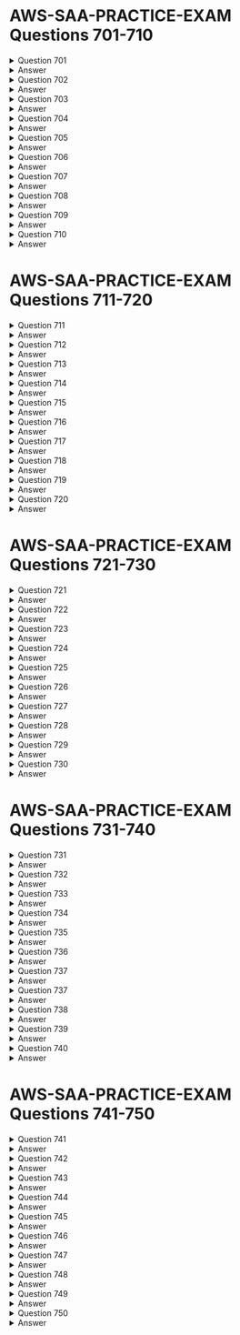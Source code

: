 # AWS-SAA-PRACTICE-EXAM Questions 701-710

<details>
    <summary>Question 701</summary>

A city has deployed a web application running on Amazon EC2 instances behind an Application Load Balancer (ALB). The application's users have reported sporadic performance, which appears to be related to DDoS attacks originating from random IP addresses. The city needs a solution that requires minimal configuration changes and provides an audit trail for the DDoS sources. Which solution meets these requirements?

-   [ ] A. Enable an AWS WAF web ACL on the ALB, and configure rules to block traffic from unknown sources.
-   [ ] B. Subscribe to Amazon Inspector.
    Engage the AWS DDoS Response Team (DRT) to integrate mitigating controls into the service.
-   [ ] C. Subscribe to AWS Shield Advanced.
    Engage the AWS DDoS Response Team (DRT) to integrate mitigating controls into the service.
-   [ ] D. Create an Amazon CloudFront distribution for the application, and set the ALB as the origin.
    Enable an AWS WAF web ACL on the distribution, and configure rules to block traffic from unknown sources

</details>

<details>
    <summary>Answer</summary>

-   [ ] C. Subscribe to AWS Shield Advanced.
    Engage the AWS DDoS Response Team (DRT) to integrate mitigating controls into the service.

Why these are the correct answers:

C. Subscribe to AWS Shield Advanced. Engage the AWS DDoS Response Team (DRT) to integrate mitigating controls into the service.

-   [ ] AWS Shield Advanced provides enhanced DDoS protection.
-   [ ] It includes the DDoS Response Team (DRT) for expert support.
-   [ ] Shield Advanced provides detailed attack reporting.
-   [ ] This solution minimizes configuration changes.

Why are the other answers wrong?

-   [ ] A. AWS WAF can block traffic but does not provide the same level of automated DDoS protection or DRT support as Shield Advanced.
-   [ ] B. Amazon Inspector is for vulnerability management, not DDoS protection.
-   [ ] D. CloudFront can help with some DDoS attacks, but Shield Advanced offers more comprehensive protection and DRT support.

Therefore, Option C is the most suitable solution for DDoS protection and audit trails.
</details>
<details>
    <summary>Question 702</summary>

A company copies 200 TB of data from a recent ocean survey onto AWS Snowball Edge Storage Optimized devices. The company has a high performance computing (HPC) cluster that is hosted on AWS to look for oil and gas deposits. A solutions architect must provide the cluster with consistent sub-millisecond latency and high-throughput access to the data on the Snowball Edge Storage Optimized devices. The company is sending the devices back to AWS. Which solution will meet these requirements?

-   [ ] A. Create an Amazon S3 bucket.
    Import the data into the S3 bucket.
    Configure an AWS Storage Gateway file gateway to use the S3 bucket.
    Access the file gateway from the HPC cluster instances.
-   [ ] B. Create an Amazon S3 bucket.
    Import the data into the S3 bucket.
    Configure an Amazon FSx for Lustre file system, and integrate it with the S3 bucket.
    Access the FSx for Lustre file system from the HPC cluster instances.
-   [ ] C. Create an Amazon S3 bucket and an Amazon Elastic File System (Amazon EFS) file system.
    Import the data into the S3 bucket.
    Copy the data from the S3 bucket to the EFS file system.
    Access the EFS file system from the HPC cluster instances.
-   [ ] D. Create an Amazon FSx for Lustre file system.
    Import the data directly into the FSx for Lustre file system.
    Access the FSx for Lustre file system from the HPC cluster instances.

</details>

<details>
    <summary>Answer</summary>

-   [ ] B. Create an Amazon S3 bucket.
    Import the data into the S3 bucket.
    Configure an Amazon FSx for Lustre file system, and integrate it with the S3 bucket.
    Access the FSx for Lustre file system from the HPC cluster instances.

Why these are the correct answers:

B. Create an Amazon S3 bucket. Import the data into the S3 bucket. Configure an Amazon FSx for Lustre file system, and integrate it with the S3 bucket. Access the FSx for Lustre file system from the HPC cluster instances.

-   [ ] Amazon FSx for Lustre provides high-performance file storage with sub-millisecond latency.
-   [ ] Integrating FSx for Lustre with S3 allows for efficient access to the data.
-   [ ] This solution is suitable for HPC workloads.

Why are the other answers wrong?

-   [ ] A. Storage Gateway is not designed for HPC workloads requiring sub-millisecond latency.
-   [ ] C. Amazon EFS does not provide the required low latency for HPC.
-   [ ] D. Importing data directly into FSx for Lustre from Snowball Edge is not a standard or efficient workflow.

Therefore, Option B is the most appropriate solution for HPC data access.
</details>
<details>
    <summary>Question 703</summary>

A company has NFS servers in an on-premises data center that need to periodically back up small amounts of data to Amazon S3. Which solution meets these requirements and is MOST cost-effective?

-   [ ] A. Set up AWS Glue to copy the data from the on-premises servers to Amazon S3.
-   [ ] B. Set up an AWS DataSync agent on the on-premises servers, and sync the data to Amazon S3.
-   [ ] C. Set up an SFTP sync using AWS Transfer for SFTP to sync data from on premises to Amazon S3.
-   [ ] D. Set up an AWS Direct Connect connection between the on-premises data center and a VPC, and copy the data to Amazon S3.

</details>

<details>
    <summary>Answer</summary>

-   [ ] B. Set up an AWS DataSync agent on the on-premises servers, and sync the data to Amazon S3.

Why these are the correct answers:

B. Set up an AWS DataSync agent on the on-premises servers, and sync the data to Amazon S3.

-   [ ] AWS DataSync is designed for efficient and automated data transfer between on-premises storage and Amazon S3.
-   [ ] It is cost-effective for small amounts of data.
-   [ ] DataSync handles the complexities of network optimization and data integrity.

Why are the other answers wrong?

-   [ ] A. AWS Glue is for ETL (Extract, Transform, Load) operations, not simple data backup.
-   [ ] C. AWS Transfer for SFTP is for secure file transfers, not optimized for backup.
-   [ ] D. AWS Direct Connect is expensive and unnecessary for small, periodic backups.

Therefore, Option B is the most cost-effective solution for backing up data to S3.
</details>
<details>
    <summary>Question 704</summary>

An online video game company must maintain ultra-low latency for its game servers. The game servers run on Amazon EC2 instances. The company needs a solution that can handle millions of UDP internet traffic requests each second. Which solution will meet these requirements MOST cost-effectively?

-   [ ] A. Configure an Application Load Balancer with the required protocol and ports for the internet traffic.
    Specify the EC2 instances as the targets.
-   [ ] B. Configure a Gateway Load Balancer for the internet traffic.
    Specify the EC2 instances as the targets.
-   [ ] C. Configure a Network Load Balancer with the required protocol and ports for the internet traffic.
    Specify the EC2 instances as the targets.
-   [ ] D. Launch an identical set of game servers on EC2 instances in separate AWS Regions.
    Route internet traffic to both sets of EC2 instances.

</details>

<details>
    <summary>Answer</summary>

-   [ ] C. Configure a Network Load Balancer with the required protocol and ports for the internet traffic.
    Specify the EC2 instances as the targets.

Why these are the correct answers:

C. Configure a Network Load Balancer with the required protocol and ports for the internet traffic. Specify the EC2 instances as the targets.

-   [ ] Network Load Balancers (NLBs) are designed to handle high-throughput, low-latency traffic.
-   [ ] NLBs support UDP traffic.
-   [ ] They are cost-effective for handling millions of requests per second.

Why are the other answers wrong?

-   [ ] A. Application Load Balancers (ALBs) do not support UDP.
-   [ ] B. Gateway Load Balancers are for third-party virtual appliances.
-   [ ] D. Launching game servers in multiple Regions is more complex and expensive.

Therefore, Option C is the most cost-effective solution for handling UDP traffic with low latency.
</details>
<details>
    <summary>Question 705</summary>

A company runs a three-tier application in a VPC. The database tier uses an Amazon RDS for MySQL DB instance. The company plans to migrate the RDS for MySQL DB instance to an Amazon Aurora PostgreSQL DB cluster. The company needs a solution that replicates the data changes that happen during the migration to the new database. Which combination of steps will meet these requirements? (Choose two.)

-   [ ] A. Use AWS Database Migration Service (AWS DMS) Schema Conversion to transform the database objects.
-   [ ] B. Use AWS Database Migration Service (AWS DMS) Schema Conversion to create an Aurora PostgreSQL read replica on the RDS for MySQL DB instance.
-   [ ] C. Configure an Aurora MySQL read replica for the RDS for MySQL DB instance.
-   [ ] D. Define an AWS Database Migration Service (AWS DMS) task with change data capture (CDC) to migrate the data.
-   [ ] E. Promote the Aurora PostgreSQL read replica to a standalone Aurora PostgreSQL DB cluster when the replica lag is zero.

</details>

<details>
    <summary>Answer</summary>

-   [ ] A. Use AWS Database Migration Service (AWS DMS) Schema Conversion to transform the database objects.
-   [ ] D. Define an AWS Database Migration Service (AWS DMS) task with change data capture (CDC) to migrate the data.

Why these are the correct answers:

A. Use AWS Database Migration Service (AWS DMS) Schema Conversion to transform the database objects.

-   [ ] AWS DMS Schema Conversion helps in converting the database schema from MySQL to PostgreSQL.
-   [ ] This is necessary because the schemas might not be directly compatible.

D. Define an AWS Database Migration Service (AWS DMS) task with change data capture (CDC) to migrate the data.

-   [ ] DMS with CDC captures changes in the source database and applies them to the target database.
-   [ ] This ensures data replication during the migration.

Why are the other answers wrong?

-   [ ] B. DMS Schema Conversion does not create Aurora read replicas.
-   [ ] C. Aurora MySQL read replicas are not compatible with RDS for MySQL.
-   [ ] E. Promoting an Aurora PostgreSQL read replica is not part of a standard migration process from RDS for MySQL.

Therefore, Options A and D are the correct steps for migrating the database.
</details>
<details>
    <summary>Question 706</summary>

A company hosts a database that runs on an Amazon RDS instance that is deployed to multiple Availability Zones. The company periodically runs a script against the database to report new entries that are added to the database. The script that runs against the database negatively affects the performance of a critical application. The company needs to improve application performance with minimal costs. Which solution will meet these requirements with the LEAST operational overhead?

-   [ ] A. Add functionality to the script to identify the instance that has the fewest active connections.
    Configure the script to read from that instance to report the total new entries.
-   [ ] B. Create a read replica of the database.
    Configure the script to query only the read replica to report the total new entries.
-   [ ] C. Instruct the development team to manually export the new entries for the day in the database at the end of each day.
-   [ ] D. Use Amazon ElastiCache to cache the common queries that the script runs against the database.

</details>

<details>
    <summary>Answer</summary>

-   [ ] B. Create a read replica of the database.
    Configure the script to query only the read replica to report the total new entries.

Why these are the correct answers:

B. Create a read replica of the database. Configure the script to query only the read replica to report the total new entries.

-   [ ] Read replicas offload read traffic from the primary database.
-   [ ] This improves performance for the critical application.
-   [ ] It is a cost-effective solution with minimal operational overhead.

Why are the other answers wrong?

-   [ ] A. Modifying the script adds complexity and does not guarantee performance improvement.
-   [ ] C. Manual exports add operational overhead.
-   [ ] D. ElastiCache is for caching application data, not for offloading reporting queries.

Therefore, Option B is the most suitable solution for improving application performance.
</details>
<details>
    <summary>Question 707</summary>

A company uses an Application Load Balancer (ALB) to present its application to the internet. The company finds abnormal traffic access patterns across the application. A solutions architect needs to improve visibility into the infrastructure to help the company understand these abnormalities better. What is the MOST operationally efficient solution that meets these requirements?

-   [ ] A. Create a table in Amazon Athena for AWS CloudTrail logs.
    Create a query for the relevant information.
-   [ ] B. Enable ALB access logging to Amazon S3.
    Create a table in Amazon Athena, and query the logs.
-   [ ] C. Enable ALB access logging to Amazon S3.
    Open each file in a text editor, and search each line for the relevant information.
-   [ ] D. Use Amazon EMR on a dedicated Amazon EC2 instance to directly query the ALB to acquire traffic access log information.

</details>

<details>
    <summary>Answer</summary>

-   [ ] B. Enable ALB access logging to Amazon S3.
    Create a table in Amazon Athena, and query the logs.

Why these are the correct answers:

B. Enable ALB access logging to Amazon S3. Create a table in Amazon Athena, and query the logs.

-   [ ] ALB access logs provide detailed information about requests.
-   [ ] S3 is a cost-effective storage for logs.
-   [ ] Amazon Athena allows querying logs with SQL, which is efficient.

Why are the other answers wrong?

-   [ ] A. CloudTrail logs API calls, not application traffic.
-   [ ] C. Manually searching logs is inefficient.
-   [ ] D. EMR is overkill for simple log analysis.

Therefore, Option B is the most operationally efficient solution for analyzing traffic patterns.
</details>
<details>
    <summary>Question 708</summary>

A company wants to use NAT gateways in its AWS environment. The company's Amazon EC2 instances in private subnets must be able to connect to the public internet through the NAT gateways. Which solution will meet these requirements?

-   [ ] A. Create public NAT gateways in the same private subnets as the EC2 instances.
-   [ ] B. Create private NAT gateways in the same private subnets as the EC2 instances.
-   [ ] C. Create public NAT gateways in public subnets in the same VPCs as the EC2 instances.
-   [ ] D. Create private NAT gateways in public subnets in the same VPCs as the EC2 instances.

</details>

<details>
    <summary>Answer</summary>

-   [ ] C. Create public NAT gateways in public subnets in the same VPCs as the EC2 instances.

Why these are the correct answers:

C. Create public NAT gateways in public subnets in the same VPCs as the EC2 instances.

-   [ ] NAT gateways in public subnets allow instances in private subnets to access the internet.
-   [ ] Public NAT gateways have a public IP address.

Why are the other answers wrong?

-   [ ] A and B. NAT gateways cannot be created in private subnets.
-   [ ] D. Private NAT gateways do not exist.

Therefore, Option C is the correct solution for enabling internet access for private instances.
</details>
<details>
    <summary>Question 709</summary>

A company has an organization in AWS Organizations. The company runs Amazon EC2 instances across four AWS accounts in the root organizational unit (OU). There are three nonproduction accounts and one production account. The company wants to prohibit users from launching EC2 instances of a certain size in the nonproduction accounts. The company has created a service control policy (SCP) to deny access to launch instances that use the prohibited types. Which solutions to deploy the SCP will meet these requirements? (Choose two.)

-   [ ] A. Attach the SCP to the root OU for the organization.
-   [ ] B. Attach the SCP to the three nonproduction Organizations member accounts.
-   [ ] C. Attach the SCP to the Organizations management account.
-   [ ] D. Create an OU for the production account.
    Attach the SCP to the OU.
    Move the production member account into the new OU.
-   [ ] E. Create an OU for the required accounts.
    Attach the SCP to the OU.
    Move the nonproduction member accounts into the new OU.

</details>

<details>
    <summary>Answer</summary>

-   [ ] B. Attach the SCP to the three nonproduction Organizations member accounts.
-   [ ] E. Create an OU for the required accounts.
    Attach the SCP to the OU.
    Move the nonproduction member accounts into the new OU.

Why these are the correct answers:

B. Attach the SCP to the three nonproduction Organizations member accounts.

-   [ ] Attaching the SCP directly to the nonproduction accounts applies the restriction to those accounts.

E. Create an OU for the required accounts. Attach the SCP to the OU. Move the nonproduction member accounts into the new OU.

-   [ ] Creating an OU for nonproduction accounts and attaching the SCP to that OU simplifies management.
-   [ ] Moving accounts into the OU ensures the policy is applied.

Why are the other answers wrong?

-   [ ] A. Attaching to the root OU applies the SCP to all accounts, including production.
-   [ ] C and D. These options do not effectively target the nonproduction accounts.

Therefore, Options B and E are the correct solutions for applying the SCP.
</details>
<details>
    <summary>Question 710</summary>

A company's website hosted on Amazon EC2 instances processes classified data stored in Amazon S3. Due to security concerns, the company requires a private and secure connection between its EC2 resources and Amazon S3. Which solution meets these requirements?

-   [ ] A. Set up S3 bucket policies to allow access from a VPC endpoint.
-   [ ] B. Set up an IAM policy to grant read-write access to the S3 bucket.
-   [ ] C. Set up a NAT gateway to access resources outside the private subnet.
-   [ ] D. Set up an access key ID and a secret access key to access the S3 bucket.

</details>

<details>
    <summary>Answer</summary>

-   [ ] A. Set up S3 bucket policies to allow access from a VPC endpoint.

Why these are the correct answers:

A. Set up S3 bucket policies to allow access from a VPC endpoint.

-   [ ] VPC endpoints enable private connectivity to S3 without traversing the internet.
-   [ ] S3 bucket policies control access to the bucket.
-   [ ] This solution ensures a private and secure connection.

Why are the other answers wrong?

-   [ ] B. IAM policies control permissions but do not ensure private connectivity.
-   [ ] C. NAT gateways are for instances in private subnets to access the internet.
-   [ ] D. Access keys are for API access and do not provide private connectivity.

Therefore, Option A is the correct solution for secure S3 access.
</details>

# AWS-SAA-PRACTICE-EXAM Questions 711-720

<details>
    <summary>Question 711</summary>

An ecommerce company runs its application on AWS. The application uses an Amazon Aurora PostgreSQL cluster in Multi-AZ mode for the underlying database. During a recent promotional campaign, the application experienced heavy read load and write load. Users experienced timeout issues when they attempted to access the application. A solutions architect needs to make the application architecture more scalable and highly available. Which solution will meet these requirements with the LEAST downtime?

-   [ ] A. Create an Amazon EventBridge rule that has the Aurora cluster as a source.
    Create an AWS Lambda function to log the state change events of the Aurora cluster.
    Add the Lambda function as a target for the EventBridge rule.
    Add additional reader nodes to fail over to.
-   [ ] B. Modify the Aurora cluster and activate the zero-downtime restart (ZDR) feature.
    Use Database Activity Streams on the cluster to track the cluster status.
-   [ ] C. Add additional reader instances to the Aurora cluster.
    Create an Amazon RDS Proxy target group for the Aurora cluster.
-   [ ] D. Create an Amazon ElastiCache for Redis cache.
    Replicate data from the Aurora cluster to Redis by using AWS Database Migration Service (AWS DMS) with a write-around approach.

</details>

<details>
    <summary>Answer</summary>

-   [ ] C. Add additional reader instances to the Aurora cluster.
    Create an Amazon RDS Proxy target group for the Aurora cluster.

Why these are the correct answers:

C. Add additional reader instances to the Aurora cluster. Create an Amazon RDS Proxy target group for the Aurora cluster.

-   [ ] Adding reader instances scales read capacity.
-   [ ] RDS Proxy manages database connections, improving efficiency and reducing downtime during scaling.
-   [ ] This combination addresses both read and write load with minimal downtime.

Why are the other answers wrong?

-   [ ] A. EventBridge and Lambda are for event-driven architectures, not scaling database read/write capacity.
-   [ ] B. Zero-downtime restart (ZDR) minimizes downtime for database engine version upgrades, not for scaling.
-   [ ] D. ElastiCache is for caching, and DMS with write-around adds complexity.

Therefore, Option C is the most suitable solution for scaling the database with minimal downtime.
</details>
<details>
    <summary>Question 712</summary>

A company is designing a web application on AWS. The application will use a VPN connection between the company's existing data centers and the company's VPCs. The company uses Amazon Route 53 as its DNS service. The application must use private DNS records to communicate with the on-premises services from a VPC. Which solution will meet these requirements in the MOST secure manner?

-   [ ] A. Create a Route 53 Resolver outbound endpoint.
    Create a resolver rule.
    Associate the resolver rule with the VPC.
-   [ ] B. Create a Route 53 Resolver inbound endpoint.
    Create a resolver rule.
    Associate the resolver rule with the VPC.
-   [ ] C. Create a Route 53 private hosted zone.
    Associate the private hosted zone with the VPC.
-   [ ] D. Create a Route 53 public hosted zone.
    Create a record for each service to allow service communication

</details>

<details>
    <summary>Answer</summary>

-   [ ] A. Create a Route 53 Resolver outbound endpoint.
    Create a resolver rule.
    Associate the resolver rule with the VPC.

Why these are the correct answers:

A. Create a Route 53 Resolver outbound endpoint. Create a resolver rule. Associate the resolver rule with the VPC.

-   [ ] Route 53 Resolver outbound endpoints allow your VPC to query your on-premises DNS servers.
-   [ ] Resolver rules specify how DNS queries are forwarded.
-   [ ] This is secure because it uses the existing VPN connection and allows for controlled DNS resolution.

Why are the other answers wrong?

-   [ ] B. Inbound endpoints allow on-premises DNS servers to query AWS, not the other way around.
-   [ ] C. Private hosted zones are for DNS within the VPC, not for querying on-premises DNS.
-   [ ] D. Public hosted zones are visible on the internet and are not suitable for private on-premises communication.

Therefore, Option A is the most secure solution for private DNS resolution.
</details>
<details>
    <summary>Question 713</summary>

A company is running a photo hosting service in the us-east-1 Region. The service enables users across multiple countries to upload and view photos. Some photos are heavily viewed for months, and others are viewed for less than a week. The application allows uploads of up to 20 MB for each photo. The service uses the photo metadata to determine which photos to display to each user. Which solution provides the appropriate user access MOST cost-effectively?

-   [ ] A. Store the photos in Amazon DynamoDB.
    Turn on DynamoDB Accelerator (DAX) to cache frequently viewed items.
-   [ ] B. Store the photos in the Amazon S3 Intelligent-Tiering storage class.
    Store the photo metadata and its S3 location in DynamoDB.
-   [ ] C. Store the photos in the Amazon S3 Standard storage class.
    Set up an S3 Lifecycle policy to move photos older than 30 days to the S3 Standard-Infrequent Access (S3 Standard-IA) storage class.
    Use the object tags to keep track of metadata.
-   [ ] D. Store the photos in the Amazon S3 Glacier storage class.
    Set up an S3 Lifecycle policy to move photos older than 30 days to the S3 Glacier Deep Archive storage class.
    Store the photo metadata and its S3 location in Amazon OpenSearch Service.

</details>

<details>
    <summary>Answer</summary>

-   [ ] B. Store the photos in the Amazon S3 Intelligent-Tiering storage class.
    Store the photo metadata and its S3 location in DynamoDB.

Why these are the correct answers:

B. Store the photos in the Amazon S3 Intelligent-Tiering storage class. Store the photo metadata and its S3 location in DynamoDB.

-   [ ] S3 Intelligent-Tiering automatically optimizes storage costs by moving data between frequent and infrequent access tiers.
-   [ ] DynamoDB is efficient for storing and retrieving metadata.
-   [ ] This combination is cost-effective and provides appropriate access.

Why are the other answers wrong?

-   [ ] A. DynamoDB is not designed for storing large binary files like photos.
-   [ ] C. S3 Standard with Lifecycle policies is less cost-effective than Intelligent-Tiering for varying access patterns.
-   [ ] D. Glacier is for archiving, not for frequently accessed photos, and OpenSearch Service is expensive for metadata storage.

Therefore, Option B is the most cost-effective solution for storing and accessing photos.
</details>
<details>
    <summary>Question 714</summary>

A company runs a highly available web application on Amazon EC2 instances behind an Application Load Balancer. The company uses Amazon CloudWatch metrics. As the traffic to the web application increases, some EC2 instances become overloaded with many outstanding requests. The CloudWatch metrics show that the number of requests processed and the time to receive the responses from some EC2 instances are both higher compared to other EC2 instances. The company does not want new requests to be forwarded to the EC2 instances that are already overloaded. Which solution will meet these requirements?

-   [ ] A. Use the round robin routing algorithm based on the RequestCountPerTarget and ActiveConnectionCount CloudWatch metrics.
-   [ ] B. Use the least outstanding requests algorithm based on the RequestCount Per Target and ActiveConnectionCount CloudWatch metrics.
-   [ ] C. Use the round robin routing algorithm based on the RequestCount and TargetResponse Time CloudWatch metrics.
-   [ ] D. Use the least outstanding requests algorithm based on the RequestCount and TargetResponse Time CloudWatch metrics.

</details>

<details>
    <summary>Answer</summary>

-   [ ] B. Use the least outstanding requests algorithm based on the RequestCount Per Target and ActiveConnectionCount CloudWatch metrics.

Why these are the correct answers:

B. Use the least outstanding requests algorithm based on the RequestCount Per Target and ActiveConnectionCount CloudWatch metrics.

-   [ ] The least outstanding requests algorithm distributes traffic to instances with fewer active requests.
-   [ ] RequestCountPerTarget and ActiveConnectionCount metrics help determine instance load.
-   [ ] This prevents overloading instances and ensures even distribution.

Why are the other answers wrong?

-   [ ] A and C. Round robin distributes traffic evenly without considering instance load.
-   [ ] D. TargetResponseTime is important but less directly indicative of current load than ActiveConnectionCount.

Therefore, Option B is the correct solution for preventing overloaded instances.
</details>
<details>
    <summary>Question 715</summary>

A company uses Amazon EC2, AWS Fargate, and AWS Lambda to run multiple workloads in the company's AWS account. The company wants to fully make use of its Compute Savings Plans. The company wants to receive notification when coverage of the Compute Savings Plans drops. Which solution will meet these requirements with the MOST operational efficiency?

-   [ ] A. Create a daily budget for the Savings Plans by using AWS Budgets.
    Configure the budget with a coverage threshold to send notifications to the appropriate email message recipients.
-   [ ] B. Create a Lambda function that runs a coverage report against the Savings Plans.
    Use Amazon Simple Email Service (Amazon SES) to email the report to the appropriate email message recipients.
-   [ ] C. Create an AWS Budgets report for the Savings Plans budget.
    Set the frequency to daily.
-   [ ] D. Create a Savings Plans alert subscription.
    Enable all notification options.
    Enter an email address to receive notifications.

</details>

<details>
    <summary>Answer</summary>

-   [ ] A. Create a daily budget for the Savings Plans by using AWS Budgets.
    Configure the budget with a coverage threshold to send notifications to the appropriate email message recipients.

Why these are the correct answers:

A. Create a daily budget for the Savings Plans by using AWS Budgets. Configure the budget with a coverage threshold to send notifications to the appropriate email message recipients.

-   [ ] AWS Budgets can track Savings Plans coverage.
-   [ ] Budgets can send notifications when coverage falls below a threshold.
-   [ ] This is a managed service, minimizing operational overhead.

Why are the other answers wrong?

-   [ ] B. Lambda and SES require custom code and management.
-   [ ] C. Budgets reports do not provide automated notifications based on coverage thresholds.
-   [ ] D. Savings Plans do not have built-in alert subscriptions for coverage.

Therefore, Option A is the most efficient solution for monitoring Savings Plans coverage.
</details>
<details>
    <summary>Question 716</summary>

A company runs a real-time data ingestion solution on AWS. The solution consists of the most recent version of Amazon Managed Streaming for Apache Kafka (Amazon MSK). The solution is deployed in a VPC in private subnets across three Availability Zones. A solutions architect needs to redesign the data ingestion solution to be publicly available over the internet. The data in transit must also be encrypted. Which solution will meet these requirements with the MOST operational efficiency?

-   [ ] A. Configure public subnets in the existing VPC.
    Deploy an MSK cluster in the public subnets.
    Update the MSK cluster security settings to enable mutual TLS authentication.
-   [ ] B. Create a new VPC that has public subnets.
    Deploy an MSK cluster in the public subnets.
    Update the MSK cluster security settings to enable mutual TLS authentication.
-   [ ] C. Deploy an Application Load Balancer (ALB) that uses private subnets.
    Configure an ALB security group inbound rule to allow inbound traffic from the VPC CIDR block for HTTPS protocol.
-   [ ] D. Deploy a Network Load Balancer (NLB) that uses private subnets.
    Configure an NLB listener for HTTPS communication over the internet.

</details>

<details>
    <summary>Answer</summary>

-   [ ] A. Configure public subnets in the existing VPC.
    Deploy an MSK cluster in the public subnets.
    Update the MSK cluster security settings to enable mutual TLS authentication.

Why these are the correct answers:

A. Configure public subnets in the existing VPC. Deploy an MSK cluster in the public subnets. Update the MSK cluster security settings to enable mutual TLS authentication.

-   [ ] Deploying the MSK cluster in public subnets allows it to be accessible over the internet.
-   [ ] Mutual TLS authentication provides encryption and authentication.
-   [ ] Using the existing VPC minimizes changes and is operationally efficient.

Why are the other answers wrong?

-   [ ] B. Creating a new VPC adds unnecessary complexity.
-   [ ] C. ALB is not designed for handling Kafka traffic.
-   [ ] D. NLB is also not suitable for handling Kafka traffic.

Therefore, Option A is the most efficient solution for making the MSK cluster publicly available.
</details>
<details>
    <summary>Question 717</summary>

A company wants to migrate an on-premises legacy application to AWS. The application ingests customer order files from an on-premises enterprise resource planning (ERP) system. The application then uploads the files to an SFTP server. The application uses a scheduled job that checks for order files every hour. The company already has an AWS account that has connectivity to the on-premises network. The new application on AWS must support integration with the existing ERP system. The new application must be secure and resilient and must use the SFTP protocol to process orders from the ERP system immediately. Which solution will meet these requirements?

-   [ ] A. Create an AWS Transfer Family SFTP internet-facing server in two Availability Zones.
    Use Amazon S3 storage.
    Create an AWS Lambda function to process order files.
    Use S3 Event Notifications to send s3:ObjectCreated:* events to the Lambda function.
-   [ ] B. Create an AWS Transfer Family SFTP internet-facing server in one Availability Zone.
    Use Amazon Elastic File System (Amazon EFS) storage.
    Create an AWS Lambda function to process order files.
    Use a Transfer Family managed workflow to invoke the Lambda function.
-   [ ] C. Create an AWS Transfer Family SFTP internal server in two Availability Zones.
    Use Amazon Elastic File System (Amazon EFS) storage.
    Create an AWS Step Functions state machine to process order files.
    Use Amazon EventBridge Scheduler to invoke the state machine to periodically check Amazon EFS for order files.
-   [ ] D. Create an AWS Transfer Family SFTP internal server in two Availability Zones.
    Use Amazon S3 storage.
    Create an AWS Lambda function to process order files.
    Use a Transfer Family managed workflow to invoke the Lambda function.

</details>

<details>
    <summary>Answer</summary>

-   [ ] D. Create an AWS Transfer Family SFTP internal server in two Availability Zones.
    Use Amazon S3 storage.
    Create an AWS Lambda function to process order files.
    Use a Transfer Family managed workflow to invoke the Lambda function.

Why these are the correct answers:

D. Create an AWS Transfer Family SFTP internal server in two Availability Zones. Use Amazon S3 storage. Create an AWS Lambda function to process order files. Use a Transfer Family managed workflow to invoke the Lambda function.

-   [ ] AWS Transfer Family provides managed SFTP servers.
-   [ ] Internal servers are secure within the AWS network.
-   [ ] Multi-AZ ensures resilience.
-   [ ] Lambda processes files.
-   [ ] Transfer Family workflows automate file processing.

Why are the other answers wrong?

-   [ ] A. Internet-facing servers are less secure. S3 Event Notifications are not suitable for immediate processing.
-   [ ] B. Single AZ is not resilient. EFS is not necessary for this use case.
-   [ ] C. Step Functions are for orchestration, not file processing. EventBridge Scheduler is for periodic checks, not immediate processing.

Therefore, Option D is the correct solution for secure, resilient, and immediate SFTP processing.
</details>
<details>
    <summary>Question 718</summary>

A company's applications use Apache Hadoop and Apache Spark to process data on premises. The existing infrastructure is not scalable and is complex to manage. A solutions architect must design a scalable solution that reduces operational complexity. The solution must keep the data processing on premises. Which solution will meet these requirements?

-   [ ] A. Use AWS Site-to-Site VPN to access the on-premises Hadoop Distributed File System (HDFS) data and application.
    Use an Amazon EMR cluster to process the data.
-   [ ] B. Use AWS DataSync to connect to the on-premises Hadoop Distributed File System (HDFS) cluster.
    Create an Amazon EMR cluster to process the data.
-   [ ] C. Migrate the Apache Hadoop application and the Apache Spark application to Amazon EMR clusters on AWS Outposts.
    Use the EMR clusters to process the data.
-   [ ] D. Use an AWS Snowball device to migrate the data to an Amazon S3 bucket.
    Create an Amazon EMR cluster to process the data.

</details>

<details>
    <summary>Answer</summary>

-   [ ] C. Migrate the Apache Hadoop application and the Apache Spark application to Amazon EMR clusters on AWS Outposts.
    Use the EMR clusters to process the data.

Why these are the correct answers:

C. Migrate the Apache Hadoop application and the Apache Spark application to Amazon EMR clusters on AWS Outposts. Use the EMR clusters to process the data.

-   [ ] AWS Outposts brings AWS infrastructure and services to on-premises locations.
-   [ ] EMR clusters on Outposts provide scalable and managed Hadoop and Spark.
-   [ ] This solution keeps data processing on premises while reducing operational complexity.

Why are the other answers wrong?

-   [ ] A and B. Using EMR in AWS and accessing on-premises data adds network complexity and latency.
-   [ ] D. Snowball is for data migration, not ongoing processing. S3 is not suitable for running Hadoop/Spark.

Therefore, Option C is the correct solution for scalable on-premises data processing.
</details>
<details>
    <summary>Question 719</summary>

A company is migrating a large amount of data from on-premises storage to AWS. Windows, Mac, and Linux based Amazon EC2 instances in the same AWS Region will access the data by using SMB and NFS storage protocols. The company will access a portion of the data routinely. The company will access the remaining data infrequently. The company needs to design a solution to host the data. Which solution will meet these requirements with the LEAST operational overhead?

-   [ ] A. Create an Amazon Elastic File System (Amazon EFS) volume that uses EFS Intelligent-Tiering.
    Use AWS DataSync to migrate the data to the EFS volume.
-   [ ] B. Create an Amazon FSx for ONTAP instance.
    Create an FSx for ONTAP file system with a root volume that uses the auto tiering policy.
    Migrate the data to the FSx for ONTAP volume.
-   [ ] C. Create an Amazon S3 bucket that uses S3 Intelligent-Tiering.
    Migrate the data to the S3 bucket by using an AWS Storage Gateway Amazon S3 File Gateway.
-   [ ] D. Create an Amazon FSx for OpenZFS file system.
    Migrate the data to the new volume.

</details>

<details>
    <summary>Answer</summary>

-   [ ] B. Create an Amazon FSx for ONTAP instance.
    Create an FSx for ONTAP file system with a root volume that uses the auto tiering policy.
    Migrate the data to the FSx for ONTAP volume.

Why these are the correct answers:

B. Create an Amazon FSx for ONTAP instance. Create an FSx for ONTAP file system with a root volume that uses the auto tiering policy. Migrate the data to the FSx for ONTAP volume.

-   [ ] FSx for ONTAP supports both SMB and NFS.
-   [ ] Auto-tiering in FSx for ONTAP automatically moves data between performance and capacity-optimized storage tiers.
-   [ ] This solution minimizes operational overhead by automating tiering.

Why are the other answers wrong?

-   [ ] A. EFS does not support SMB.
-   [ ] C. S3 File Gateway is for hybrid cloud storage, not for providing native SMB/NFS access to EC2 instances.
-   [ ] D. FSx for OpenZFS does not have built-in auto-tiering.

Therefore, Option B is the most efficient solution for multi-protocol access and data tiering.
</details>
<details>
    <summary>Question 720</summary>

A manufacturing company runs its report generation application on AWS. The application generates each report in about 20 minutes. The application is built as a monolith that runs on a single Amazon EC2 instance. The application requires frequent updates to its tightly coupled modules. The application becomes complex to maintain as the company adds new features. Each time the company patches a software module, the application experiences downtime. Report generation must restart from the beginning after any interruptions. The company wants to redesign the application so that the application can be flexible, scalable, and gradually improved. The company wants to minimize application downtime. Which solution will meet these requirements?

-   [ ] A. Run the application on AWS Lambda as a single function with maximum provisioned concurrency.
-   [ ] B. Run the application on Amazon EC2 Spot Instances as microservices with a Spot Fleet default allocation strategy.
-   [ ] C. Run the application on Amazon Elastic Container Service (Amazon ECS) as microservices with service auto scaling.
-   [ ] D. Run the application on AWS Elastic Beanstalk as a single application environment with an all-at-once deployment strategy.

</details>

<details>
    <summary>Answer</summary>

-   [ ] C. Run the application on Amazon Elastic Container Service (Amazon ECS) as microservices with service auto scaling.

Why these are the correct answers:

C. Run the application on Amazon Elastic Container Service (Amazon ECS) as microservices with service auto scaling.

-   [ ] ECS allows running the application as microservices, improving flexibility and scalability.
-   [ ] Service auto scaling ensures the application can handle varying workloads.
-   [ ] Microservices architecture reduces downtime during updates.

Why are the other answers wrong?

-   [ ] A. Lambda has execution time limits and is not suitable for long-running reports.
-   [ ] B. Spot Instances can be interrupted, causing report restarts.
-   [ ] D. Elastic Beanstalk with an all-at-once deployment strategy causes downtime during updates.

Therefore, Option C is the most suitable solution for a flexible, scalable, and highly available application.
</details>

# AWS-SAA-PRACTICE-EXAM Questions 721-730

<details>
  <summary>Question 721</summary>

A company wants to rearchitect a large-scale web application to a serverless microservices architecture. The application uses Amazon EC2 instances and is written in Python. The company selected one component of the web application to test as a microservice. The component supports hundreds of requests each second. The company wants to create and test the microservice on an AWS solution that supports Python. The solution must also scale automatically and require minimal infrastructure and minimal operational support.

Which solution will meet these requirements?

-   [ ] A. Use a Spot Fleet with auto scaling of EC2 instances that run the most recent Amazon Linux operating system.
-   [ ] B. Use an AWS Elastic Beanstalk web server environment that has high availability configured.
-   [ ] C. Use Amazon Elastic Kubernetes Service (Amazon EKS). Launch Auto Scaling groups of self-managed EC2 instances.
-   [ ] D. Use an AWS Lambda function that runs custom developed code.

</details>

<details>
  <summary>Answer</summary>

-   [ ] D. Use an AWS Lambda function that runs custom developed code.

Why these are the correct answers:

D.  Use an AWS Lambda function that runs custom developed code.

-   [ ] AWS Lambda supports Python and allows you to run code without provisioning or managing servers.
-   [ ] Lambda functions scale automatically in response to demand, and they require minimal operational overhead.

Why are the other answers wrong?

-   [ ] A. Using a Spot Fleet with EC2 instances involves managing EC2 instances, including patching, scaling configurations, and infrastructure maintenance, which does not meet the requirement for minimal operational support.
-   [ ] B. AWS Elastic Beanstalk simplifies deployment and management but still requires some level of infrastructure management and does not offer the same level of automatic scaling and minimal operation as Lambda.
-   [ ] C. Amazon EKS involves significant operational overhead for managing the Kubernetes control plane and worker nodes. It also requires more infrastructure management than Lambda.

Therefore, Option D is the most suitable solution for creating and testing the microservice with Python, automatic scaling, and minimal operational support.
</details>
<details>
  <summary>Question 722</summary>

A company has an AWS Direct Connect connection from its on-premises location to an AWS account. The AWS account has 30 different VPCs in the same AWS Region. The VPCs use private virtual interfaces (VIFs). Each VPC has a CIDR block that does not overlap with other networks under the company's control. The company wants to centrally manage the networking architecture while still allowing each VPC to communicate with all other VPCs and on-premises networks. Which solution will meet these requirements with the LEAST amount of operational overhead?

-   [ ] A. Create a transit gateway, and associate the Direct Connect connection with a new transit VIF. Turn on the transit gateway's route propagation feature.
-   [ ] B. Create a Direct Connect gateway. Recreate the private VIFs to use the new gateway. Associate each VPC by creating new virtual private gateways.
-   [ ] C. Create a transit VPConnect the Direct Connect connection to the transit VPCreate a peering connection between all other VPCs in the Region. Update the route tables.
-   [ ] D. Create AWS Site-to-Site VPN connections from on premises to each VPC. Ensure that both VPN tunnels are UP for each connection. Turn on the route propagation feature.

</details>

<details>
  <summary>Answer</summary>

-   [ ] A. Create a transit gateway, and associate the Direct Connect connection with a new transit VIF. Turn on the transit gateway's route propagation feature.

Why these are the correct answers:

A.  Create a transit gateway, and associate the Direct Connect connection with a new transit VIF. Turn on the transit gateway's route propagation feature.

-   [ ] AWS Transit Gateway simplifies network management by providing a central hub that connects VPCs and on-premises networks.
-   [ ] It reduces the complexity of managing multiple connections and route tables.
-   [ ] Using route propagation automates route distribution, minimizing operational overhead.

Why are the other answers wrong?

-   [ ] B. Creating a Direct Connect gateway and recreating private VIFs is more complex and requires significant reconfiguration, increasing operational overhead.
-   [ ] C. Creating a transit VP and peering connections between all VPCs adds complexity and requires managing many peering connections and route tables.
-   [ ] D. Creating individual Site-to-Site VPN connections to each VPC is the most complex solution, involving managing and maintaining numerous VPN connections and tunnels.

Therefore, Option A provides the most efficient and least operationally intensive solution for connecting multiple VPCs and on-premises networks.
</details>
<details>
  <summary>Question 723</summary>

A company has applications that run on Amazon EC2 instances. The EC2 instances connect to Amazon RDS databases by using an IAM role that has associated policies. The company wants to use AWS Systems Manager to patch the EC2 instances without disrupting the running applications. Which solution will meet these requirements?

-   [ ] A. Create a new IAM role. Attach the AmazonSSMManagedInstanceCore policy to the new IAM role. Attach the new IAM role to the EC2 instances and the existing IAM role.
-   [ ] B. Create an IAM user. Attach the AmazonSSMManagedInstanceCore policy to the IAM user. Configure Systems Manager to use the IAM user to manage the EC2 instances.
-   [ ] C. Enable Default Host Configuration Management in Systems Manager to manage the EC2 instances.
-   [ ] D. Remove the existing policies from the existing IAM role. Add the AmazonSSMManagedInstanceCore policy to the existing IAM role.

</details>

<details>
  <summary>Answer</summary>

-   [ ] C. Enable Default Host Configuration Management in Systems Manager to manage the EC2 instances.

Why these are the correct answers:

C.  Enable Default Host Configuration Management in Systems Manager to manage the EC2 instances.

-   [ ] Default Host Configuration Management in Systems Manager simplifies the setup and management of EC2 instances for Systems Manager, minimizing operational overhead.
-   [ ] It allows Systems Manager to manage the instances without requiring specific IAM role modifications.

Why are the other answers wrong?

-   [ ] A. Creating and attaching new IAM roles or modifying existing ones adds complexity and is not necessary for using Systems Manager for patching.
-   [ ] B. Creating an IAM user for Systems Manager is not the recommended approach. Systems Manager is designed to work with IAM roles attached to instances.
-   [ ] D. Removing existing policies from the IAM role could disrupt the applications that rely on those policies to access RDS databases.

Therefore, Option C is the most straightforward and least disruptive solution for using Systems Manager to patch EC2 instances.
</details>
<details>
  <summary>Question 724</summary>

A company runs container applications by using Amazon Elastic Kubernetes Service (Amazon EKS) and the Kubernetes Horizontal Pod Autoscaler. The workload is not consistent throughout the day. A solutions architect notices that the number of nodes does not automatically scale out when the existing nodes have reached maximum capacity in the cluster, which causes performance issues. Which solution will resolve this issue with the LEAST administrative overhead?

-   [ ] A. Scale out the nodes by tracking the memory usage.
-   [ ] B. Use the Kubernetes Cluster Autoscaler to manage the number of nodes in the cluster.
-   [ ] C. Use an AWS Lambda function to resize the EKS cluster automatically.
-   [ ] D. Use an Amazon EC2 Auto Scaling group to distribute the workload.

</details>

<details>
  <summary>Answer</summary>

-   [ ] B. Use the Kubernetes Cluster Autoscaler to manage the number of nodes in the cluster.

Why these are the correct answers:

B.  Use the Kubernetes Cluster Autoscaler to manage the number of nodes in the cluster.

-   [ ] The Kubernetes Cluster Autoscaler is specifically designed to automatically adjust the size of the EKS cluster based on the demands of the workloads.
-   [ ] It integrates seamlessly with EKS and requires minimal administrative overhead to set up and maintain.

Why are the other answers wrong?

-   [ ] A. Scaling nodes by tracking memory usage alone might not be sufficient, as CPU or other resources could also be a bottleneck.
-   [ ] C. Using an AWS Lambda function to resize the EKS cluster adds complexity and requires custom code and maintenance, increasing administrative overhead.
-   [ ] D. Using an Amazon EC2 Auto Scaling group directly does not integrate with Kubernetes in the same way as the Cluster Autoscaler, and it would require additional configuration to coordinate with the Kubernetes scheduler.

Therefore, Option B is the most efficient and least burdensome way to ensure that the EKS cluster scales appropriately.
</details>
<details>
  <summary>Question 725</summary>

A company maintains about 300 TB in Amazon S3 Standard storage month after month. The S3 objects are each typically around 50 GB in size and are frequently replaced with multipart uploads by their global application. The number and size of S3 objects remain constant, but the company's S3 storage costs are increasing each month. How should a solutions architect reduce costs in this situation?

-   [ ] A. Switch from multipart uploads to Amazon S3 Transfer Acceleration.
-   [ ] B. Enable an S3 Lifecycle policy that deletes incomplete multipart uploads.
-   [ ] C. Configure S3 inventory to prevent objects from being archived too quickly.
-   [ ] D. Configure Amazon CloudFront to reduce the number of objects stored in Amazon S3.

</details>

<details>
  <summary>Answer</summary>

-   [ ] B. Enable an S3 Lifecycle policy that deletes incomplete multipart uploads.

Why these are the correct answers:

B.  Enable an S3 Lifecycle policy that deletes incomplete multipart uploads.

-   [ ] Multipart uploads that are not completed can consume storage space, leading to increased costs.
-   [ ] An S3 Lifecycle policy can automatically delete these incomplete uploads, helping to reduce storage costs.

Why are the other answers wrong?

-   [ ] A. Switching to S3 Transfer Acceleration is designed to speed up uploads but does not directly address the issue of increasing storage costs due to incomplete uploads.
-   [ ] C. Configuring S3 inventory provides insights into storage but does not directly reduce costs.
-   [ ] D. Configuring Amazon CloudFront is for content delivery and caching, not for managing S3 storage costs related to incomplete uploads.

Therefore, Option B is the most effective solution to reduce costs by cleaning up incomplete multipart uploads.
</details>
<details>
  <summary>Question 726</summary>

A company has deployed a multiplayer game for mobile devices. The game requires live location tracking of players based on latitude and longitude. The data store for the game must support rapid updates and retrieval of locations. The game uses an Amazon RDS for PostgreSQL DB instance with read replicas to store the location data. During peak usage periods, the database is unable to maintain the performance that is needed for reading and writing updates. The game's user base is increasing rapidly.

What should a solutions architect do to improve the performance of the data tier?

-   [ ] A. Take a snapshot of the existing DB instance. Restore the snapshot with Multi-AZ enabled.
-   [ ] B. Migrate from Amazon RDS to Amazon OpenSearch Service with OpenSearch Dashboards.
-   [ ] C. Deploy Amazon DynamoDB Accelerator (DAX) in front of the existing DB instance. Modify the game to use DAX.
-   [ ] D. Deploy an Amazon ElastiCache for Redis cluster in front of the existing DB instance. Modify the game to use Redis.

</details>

<details>
  <summary>Answer</summary>

-   [ ] D. Deploy an Amazon ElastiCache for Redis cluster in front of the existing DB instance. Modify the game to use Redis.

Why these are the correct answers:

D.  Deploy an Amazon ElastiCache for Redis cluster in front of the existing DB instance. Modify the game to use Redis.

-   [ ] Amazon ElastiCache for Redis is an in-memory data store that can significantly improve read and write performance by caching frequently accessed data.
-   [ ] It is well-suited for real-time applications that require low-latency data access.

Why are the other answers wrong?

-   [ ] A. Taking a snapshot and restoring with Multi-AZ enabled improves availability but does not address the performance issues caused by high read/write loads.
-   [ ] B. Migrating to Amazon OpenSearch Service is more suitable for search and analytics, not for rapid updates and retrieval of location data.
-   [ ] C. Deploying Amazon DynamoDB Accelerator (DAX) is specific to DynamoDB and not suitable for an RDS PostgreSQL instance.

Therefore, Option D is the most appropriate solution to enhance the performance of the data tier for the multiplayer game.
</details>
<details>
  <summary>Question 727</summary>

A company stores critical data in Amazon DynamoDB tables in the company's AWS account. An IT administrator accidentally deleted a DynamoDB table. The deletion caused a significant loss of data and disrupted the company's operations. The company wants to prevent this type of disruption in the future. Which solution will meet this requirement with the LEAST operational overhead?

-   [ ] A. Configure a trail in AWS CloudTrail. Create an Amazon EventBridge rule for delete actions. Create an AWS Lambda function to automatically restore deleted DynamoDB tables.
-   [ ] B. Create a backup and restore plan for the DynamoDB tables. Recover the DynamoDB tables manually.
-   [ ] C. Configure deletion protection on the DynamoDB tables.
-   [ ] D. Enable point-in-time recovery on the DynamoDB tables.

</details>

<details>
  <summary>Answer</summary>

-   [ ] C. Configure deletion protection on the DynamoDB tables.

Why these are the correct answers:

C.  Configure deletion protection on the DynamoDB tables.

-   [ ] Deletion protection prevents accidental deletion of DynamoDB tables, providing a straightforward way to avoid data loss with minimal operational overhead.

Why are the other answers wrong?

-   [ ] A. Configuring CloudTrail, EventBridge rules, and Lambda functions involves significant setup and maintenance, increasing operational overhead.
-   [ ] B. Creating a backup and restore plan requires manual intervention to recover tables, which is not ideal for minimizing operational overhead.
-   [ ] D. Enabling point-in-time recovery allows for recovery to a specific point in time but does not prevent accidental deletion in the first place.

Therefore, Option C is the most efficient and least operationally intensive solution to prevent accidental deletion of DynamoDB tables.
</details>
<details>
  <summary>Question 728</summary>

A company has an on-premises data center that is running out of storage capacity. The company wants to migrate its storage infrastructure to AWS while minimizing bandwidth costs. The solution must allow for immediate retrieval of data at no additional cost.

How can these requirements be met?

-   [ ] A. Deploy Amazon S3 Glacier Vault and enable expedited retrieval. Enable provisioned retrieval capacity for the workload.
-   [ ] B. Deploy AWS Storage Gateway using cached volumes. Use Storage Gateway to store data in Amazon S3 while retaining copies of frequently accessed data subsets locally.
-   [ ] C. Deploy AWS Storage Gateway using stored volumes to store data locally. Use Storage Gateway to asynchronously back up point-in-time snapshots of the data to Amazon S3.
-   [ ] D. Deploy AWS Direct Connect to connect with the on-premises data center. Configure AWS Storage Gateway to store data locally. Use Storage Gateway to asynchronously back up point-in-time snapshots of the data to Amazon S3.

</details>

<details>
  <summary>Answer</summary>

-   [ ] B. Deploy AWS Storage Gateway using cached volumes. Use Storage Gateway to store data in Amazon S3 while retaining copies of frequently accessed data subsets locally.

Why these are the correct answers:

B.  Deploy AWS Storage Gateway using cached volumes. Use Storage Gateway to store data in Amazon S3 while retaining copies of frequently accessed data subsets locally.

-   [ ] AWS Storage Gateway with cached volumes allows you to store primary data in Amazon S3 while keeping a cache of frequently accessed data on premises for low-latency access.
-   [ ] This minimizes bandwidth costs by reducing the amount of data that needs to be transferred and provides immediate retrieval of frequently used data.

Why are the other answers wrong?

-   [ ] A. Amazon S3 Glacier is designed for archiving, and even with expedited retrieval, it is not suitable for immediate retrieval of data.
-   [ ] C. AWS Storage Gateway with stored volumes stores all data on premises and only backs up to S3, which does not meet the requirement of migrating storage infrastructure to AWS.
-   [ ] D. Deploying AWS Direct Connect can reduce bandwidth costs but does not, by itself, provide a solution for immediate data retrieval.

Therefore, Option B is the most suitable solution to migrate storage to AWS, minimize bandwidth costs, and allow for immediate data retrieval.
</details>

<details>
  <summary>Question 729</summary>

A company runs a three-tier web application in a VPC across multiple Availability Zones. Amazon EC2 instances run in an Auto Scaling group for the application tier. The company needs to make an automated scaling plan that will analyze each resource's daily and weekly historical workload trends. The configuration must scale resources appropriately according to both the forecast and live changes in utilization. Which scaling strategy should a solutions architect recommend to meet these requirements?

-   [ ] A. Implement dynamic scaling with step scaling based on average CPU utilization from the EC2 instances.
-   [ ] B. Enable predictive scaling to forecast and scale. Configure dynamic scaling with target tracking
-   [ ] C. Create an automated scheduled scaling action based on the traffic patterns of the web application.
-   [ ] D. Set up a simple scaling policy. Increase the cooldown period based on the EC2 instance startup time.

</details>

<details>
  <summary>Answer</summary>

-   [ ] B. Enable predictive scaling to forecast and scale. Configure dynamic scaling with target tracking

Why these are the correct answers:

B.  Enable predictive scaling to forecast and scale. Configure dynamic scaling with target tracking

-   [ ] Predictive scaling uses machine learning to analyze historical workload trends and forecast future traffic.
-   [ ] It automatically adjusts the number of EC2 instances in the Auto Scaling group in advance of anticipated traffic changes.
-   [ ] Dynamic scaling with target tracking responds to live changes in resource utilization, ensuring that the application scales appropriately in real-time.
-   [ ] Combining predictive and dynamic scaling provides a comprehensive solution that handles both anticipated and immediate changes in demand.

Why are the other answers wrong?

-   [ ] A. Dynamic scaling with step scaling responds to changes in CPU utilization but does not anticipate future changes based on historical trends.
-   [ ] C. Scheduled scaling actions scale resources at specific times but do not adapt to unexpected or rapidly changing traffic patterns.
-   [ ] D. A simple scaling policy with a cooldown period does not provide the sophisticated scaling that combines historical analysis with real-time response.

Therefore, Option B is the most suitable strategy to meet the requirements for automated scaling based on both forecast and live changes.
</details>
<details>
  <summary>Question 730</summary>

A package delivery company has an application that uses Amazon EC2 instances and an Amazon Aurora MySQL DB cluster. As the application becomes more popular, EC2 instance usage increases only slightly. DB cluster usage increases at a much faster rate.

The company adds a read replica, which reduces the DB cluster usage for a short period of time. However, the load continues to increase. The operations that cause the increase in DB cluster usage are all repeated read statements that are related to delivery details. The company needs to alleviate the effect of repeated reads on the DB cluster. Which solution will meet these requirements MOST cost-effectively?

-   [ ] A. Implement an Amazon ElastiCache for Redis cluster between the application and the DB cluster.
-   [ ] B. Add an additional read replica to the DB cluster.
-   [ ] C. Configure Aurora Auto Scaling for the Aurora read replicas.
-   [ ] D. Modify the DB cluster to have multiple writer instances.

</details>

<details>
  <summary>Answer</summary>

-   [ ] A. Implement an Amazon ElastiCache for Redis cluster between the application and the DB cluster.

Why these are the correct answers:

A.  Implement an Amazon ElastiCache for Redis cluster between the application and the DB cluster.

-   [ ] Amazon ElastiCache for Redis is an in-memory caching service that can store frequently accessed data, such as delivery details, reducing the load on the DB cluster.
-   [ ] It is a cost-effective way to improve performance for read-heavy workloads by minimizing the number of requests that reach the database.

Why are the other answers wrong?

-   [ ] B. Adding another read replica may provide some relief but might not be as cost-effective as caching, especially if the read load continues to increase significantly.
-   [ ] C. Configuring Aurora Auto Scaling for read replicas can help with scaling but is more focused on handling increased load through the database layer rather than reducing it.
-   [ ] D. Modifying the DB cluster to have multiple writer instances is not relevant since the issue is with repeated read statements, not write operations.

Therefore, Option A is the most cost-effective solution to alleviate the effect of repeated reads on the DB cluster.
</details>

# AWS-SAA-PRACTICE-EXAM Questions 731-740

<details>
  <summary>Question 731</summary>

A company has an application that uses an Amazon DynamoDB table for storage. A solutions architect discovers that many requests to the table are not returning the latest data. The company's users have not reported any other issues with database performance. Latency is in an acceptable range. Which design change should the solutions architect recommend?

-   [ ] A. Add read replicas to the table.
-   [ ] B. Use a global secondary index (GSI).
-   [ ] C. Request strongly consistent reads for the table.
-   [ ] D. Request eventually consistent reads for the table.

</details>

<details>
  <summary>Answer</summary>

-   [ ] C. Request strongly consistent reads for the table.

Why these are the correct answers:

C.  Request strongly consistent reads for the table.

-   [ ] DynamoDB provides both eventually consistent and strongly consistent reads.
-   [ ] Strongly consistent reads always return the most recent updated data, which solves the issue of not getting the latest data.

Why are the other answers wrong?

-   [ ] A. Adding read replicas is not applicable to DynamoDB. DynamoDB does not use read replicas in the same way as relational databases.
-   [ ] B. Using a global secondary index (GSI) is for optimizing queries based on attributes other than the primary key, not for ensuring read consistency.
-   [ ] D. Requesting eventually consistent reads is the default behavior and the reason why the application is not returning the latest data.

Therefore, Option C is the correct solution to ensure that the application always retrieves the most up-to-date data from the DynamoDB table.
</details>
<details>
  <summary>Question 732</summary>

A company has deployed its application on Amazon EC2 instances with an Amazon RDS database. The company used the principle of least privilege to configure the database access credentials. The company's security team wants to protect the application and the database from SQL injection and other web-based attacks. Which solution will meet these requirements with the LEAST operational overhead?

-   [ ] A. Use security groups and network ACLs to secure the database and application servers.
-   [ ] B. Use AWS WAF to protect the application. Use RDS parameter groups to configure the security settings.
-   [ ] C. Use AWS Network Firewall to protect the application and the database.
-   [ ] D. Use different database accounts in the application code for different functions. Avoid granting excessive privileges to the database users.

</details>

<details>
  <summary>Answer</summary>

-   [ ] B. Use AWS WAF to protect the application. Use RDS parameter groups to configure the security settings.

Why these are the correct answers:

B.  Use AWS WAF to protect the application. Use RDS parameter groups to configure the security settings.

-   [ ] AWS WAF is designed to protect web applications from common web exploits like SQL injection.
-   [ ] RDS parameter groups allow you to configure database settings, including security-related parameters.
-   [ ] This combination provides a strong security posture with relatively low operational overhead.

Why are the other answers wrong?

-   [ ] A. Security groups and network ACLs provide network-level security but do not offer specific protection against SQL injection.
-   [ ] C. AWS Network Firewall is a powerful network firewall service but may introduce more operational overhead than AWS WAF for web application protection.
-   [ ] D. Using different database accounts and adhering to least privilege is a good practice but does not, by itself, prevent SQL injection attacks.

Therefore, Option B is the most suitable solution to protect against web-based attacks with the least operational overhead.
</details>
<details>
  <summary>Question 733</summary>

An ecommerce company runs applications in AWS accounts that are part of an organization in AWS Organizations. The applications run on Amazon Aurora PostgreSQL databases across all the accounts. The company needs to prevent malicious activity and must identify abnormal failed and incomplete login attempts to the databases. Which solution will meet these requirements in the MOST operationally efficient way?

-   [ ] A. Attach service control policies (SCPs) to the root of the organization to identity the failed login attempts.
-   [ ] B. Enable the Amazon RDS Protection feature in Amazon GuardDuty for the member accounts of the organization.
-   [ ] C. Publish the Aurora general logs to a log group in Amazon CloudWatch Logs. Export the log data to a central Amazon S3 bucket.
-   [ ] D. Publish all the Aurora PostgreSQL database events in AWS CloudTrail to a central Amazon S3 bucket.

</details>

<details>
  <summary>Answer</summary>

-   [ ] B. Enable the Amazon RDS Protection feature in Amazon GuardDuty for the member accounts of the organization.

Why these are the correct answers:

B.  Enable the Amazon RDS Protection feature in Amazon GuardDuty for the member accounts of the organization.

-   [ ] Amazon GuardDuty's RDS Protection feature is specifically designed to detect threats to RDS databases, including malicious login attempts.
-   [ ] It provides automated threat detection with minimal operational overhead.

Why are the other answers wrong?

-   [ ] A. Service control policies (SCPs) are used to manage permissions across AWS Organizations accounts but do not provide detailed monitoring of database login attempts.
-   [ ] C. Publishing logs to CloudWatch Logs and exporting them to S3 requires setting up and managing logging and export processes, increasing operational overhead.
-   [ ] D. Publishing database events to CloudTrail captures API calls but is not as efficient for monitoring database-specific login attempts as GuardDuty's RDS Protection.

Therefore, Option B is the most operationally efficient solution for monitoring and protecting Aurora PostgreSQL databases across multiple accounts.
</details>
<details>
  <summary>Question 734</summary>

A company has an AWS Direct Connect connection from its corporate data center to its VPC in the us-east-1 Region. The company recently acquired a corporation that has several VPCs and a Direct Connect connection between its on-premises data center and the eu-west-2 Region. The CIDR blocks for the VPCs of the company and the corporation do not overlap. The company requires connectivity between two Regions and the data centers. The company needs a solution that is scalable while reducing operational overhead. What should a solutions architect do to meet these requirements?

-   [ ] A. Set up inter-Region VPC peering between the VPC in us-east-1 and the VPCs in eu-west-2.
-   [ ] B. Create private virtual interfaces from the Direct Connect connection in us-east-1 to the VPCs in eu-west-2.
-   [ ] C. Establish VPN appliances in a fully meshed VPN network hosted by Amazon EC2. Use AWS VPN CloudHub to send and receive data between the data centers and each VPC.
-   [ ] D. Connect the existing Direct Connect connection to a Direct Connect gateway. Route traffic from the virtual private gateways of the VPCs in each Region to the Direct Connect gateway.

</details>

<details>
  <summary>Answer</summary>

-   [ ] D. Connect the existing Direct Connect connection to a Direct Connect gateway. Route traffic from the virtual private gateways of the VPCs in each Region to the Direct Connect gateway.

Why these are the correct answers:

D.  Connect the existing Direct Connect connection to a Direct Connect gateway. Route traffic from the virtual private gateways of the VPCs in each Region to the Direct Connect gateway.

-   [ ] A Direct Connect gateway allows you to connect a Direct Connect connection to multiple VPCs across different AWS Regions.
-   [ ] This simplifies the network architecture and reduces operational overhead.
-   [ ] It provides a scalable solution for connecting multiple VPCs and on-premises locations.

Why are the other answers wrong?

-   [ ] A. Inter-Region VPC peering can connect VPCs across Regions but does not directly integrate with Direct Connect for on-premises connectivity.
-   [ ] B. Creating private virtual interfaces from one Direct Connect connection to VPCs in another Region is not a supported or efficient architecture.
-   [ ] C. Establishing VPN appliances in a fully meshed network is complex and adds operational overhead compared to using a Direct Connect gateway.

Therefore, Option D is the most scalable and operationally efficient solution for connecting the company's and the acquired corporation's networks.
</details>
<details>
  <summary>Question 735</summary>

A company is developing a mobile game that streams score updates to a backend processor and then posts results on a leaderboard. A solutions architect needs to design a solution that can handle large traffic spikes, process the mobile game updates in order of receipt, and store the processed updates in a highly available database. The company also wants to minimize the management overhead required to maintain the solution. What should the solutions architect do to meet these requirements?

-   [ ] A. Push score updates to Amazon Kinesis Data Streams. Process the updates in Kinesis Data Streams with AWS Lambda. Store the processed updates in Amazon DynamoDB.
-   [ ] B. Push score updates to Amazon Kinesis Data Streams. Process the updates with a fleet of Amazon EC2 instances set up for Auto Scaling. Store the processed updates in Amazon Redshift.
-   [ ] C. Push score updates to an Amazon Simple Notification Service (Amazon SNS) topic. Subscribe an AWS Lambda function to the SNS topic to process the updates. Store the processed updates in a SQL database running on Amazon EC2.
-   [ ] D. Push score updates to an Amazon Simple Queue Service (Amazon SQS) queue. Use a fleet of Amazon EC2 instances with Auto Scaling to process the updates in the SQS queue. Store the processed updates in an Amazon RDS Multi-AZ DB instance.

</details>

<details>
  <summary>Answer</summary>

-   [ ] A. Push score updates to Amazon Kinesis Data Streams. Process the updates in Kinesis Data Streams with AWS Lambda. Store the processed updates in Amazon DynamoDB.

Why these are the correct answers:

A.  Push score updates to Amazon Kinesis Data Streams. Process the updates in Kinesis Data Streams with AWS Lambda. Store the processed updates in Amazon DynamoDB.

-   [ ] Amazon Kinesis Data Streams can handle large traffic spikes and maintain the order of data records.
-   [ ] AWS Lambda allows for serverless processing of the updates, minimizing management overhead.
-   [ ] Amazon DynamoDB is a highly available NoSQL database that can store the processed updates.

Why are the other answers wrong?

-   [ ] B. Using Amazon EC2 instances with Auto Scaling increases management overhead compared to using Lambda. Amazon Redshift is designed for data warehousing and analytics, not for real-time processing of game updates.
-   [ ] C. Amazon SNS is a publish/subscribe service and does not guarantee message ordering. Storing data in a SQL database on Amazon EC2 increases management overhead.
-   [ ] D. Amazon SQS does not guarantee message ordering, which is a requirement for processing updates in order of receipt. Using EC2 instances also increases management overhead.

Therefore, Option A is the most suitable solution for handling traffic spikes, processing updates in order, and minimizing management overhead.
</details>
<details>
  <summary>Question 736</summary>

A company has multiple AWS accounts with applications deployed in the us-west-2 Region. Application logs are stored within Amazon S3 buckets in each account. The company wants to build a centralized log analysis solution that uses a single S3 bucket. Logs must not leave us-west-2, and the company wants to incur minimal operational overhead. Which solution meets these requirements and is MOST cost-effective?

-   [ ] A. Create an S3 Lifecycle policy that copies the objects from one of the application S3 buckets to the centralized S3 bucket.
-   [ ] B. Use S3 Same-Region Replication to replicate logs from the S3 buckets to another S3 bucket in us-west-2. Use this S3 bucket for log analysis.
-   [ ] C. Write a script that uses the PutObject API operation every day to copy the entire contents of the buckets to another S3 bucket in us-west-2. Use this S3 bucket for log analysis.
-   [ ] D. Write AWS Lambda functions in these accounts that are triggered every time logs are delivered to the S3 buckets (s3:ObjectCreated:\* event). Copy the logs to another S3 bucket in us-west-2. Use this S3 bucket for log analysis.

</details>

<details>
  <summary>Answer</summary>

-   [ ] B. Use S3 Same-Region Replication to replicate logs from the S3 buckets to another S3 bucket in us-west-2. Use this S3 bucket for log analysis.

Why these are the correct answers:

B.  Use S3 Same-Region Replication to replicate logs from the S3 buckets to another S3 bucket in us-west-2. Use this S3 bucket for log analysis.

-   [ ] S3 Same-Region Replication is designed to replicate objects between S3 buckets within the same AWS Region.
-   [ ] It is an efficient and cost-effective way to centralize logs without incurring the overhead of custom solutions.
-   [ ] Replication ensures that logs remain within the us-west-2 Region.

Why are the other answers wrong?

-   [ ] A. S3 Lifecycle policies are primarily for managing object lifecycle within a single bucket, not for replicating objects to another bucket.
-   [ ] C. Writing a script to copy objects is more complex and adds operational overhead compared to using S3 Replication.
-   [ ] D. Using Lambda functions to copy logs introduces additional complexity and cost, as it requires writing, deploying, and managing Lambda functions.

Therefore, Option B is the most cost-effective and operationally efficient solution for centralizing logs within the same AWS Region.
</details>
<details>
  <summary>Question 737</summary>

A company has an application that delivers on-demand training videos to students around the world. The application also allows authorized content developers to upload videos. The data is stored in an Amazon S3 bucket in the us-east-2 Region. The company has created an S3 bucket in the eu-west-2 Region and an S3 bucket in the ap-southeast-1 Region. The company wants to replicate the data to the new S3 buckets. The company needs to minimize latency for developers who upload videos and students who stream videos near eu-west-2 and ap-southeast-1. Which combination of steps will meet these requirements with the FEWEST changes to the application? (Choose two.)

-   [ ] A. Configure one-way replication from the us-east-2 S3 bucket to the eu-west-2 S3 bucket. Configure one-way replication from the us-east-2 S3 bucket to the ap-southeast-1 S3 bucket.
-   [ ] B. Configure one-way replication from the us-east-2 S3 bucket to the eu-west-2 S3 bucket. Configure one-way replication from the eu-west-2 S3 bucket to the ap-southeast-1 S3 bucket.
-   [ ] C. Configure two-way (bidirectional) replication among the S3 buckets that are in all three Regions.
-   [ ] D. Create an S3 Multi-Region Access Point. Modify the application to use the Amazon Resource Name (ARN) of the Multi-Region Access Point for video streaming. Do not modify the application for video uploads.
-   [ ] E. Create an S3 Multi-Region Access Point. Modify the application to use the Amazon Resource Name (ARN) of the Multi-Region Access Point for video streaming and uploads.

</details>

<details>
  <summary>Answer</summary>

-   [ ] C. Configure two-way (bidirectional) replication among the S3 buckets that are in all three Regions.
-   [ ] E. Create an S3 Multi-Region Access Point. Modify the application to use the Amazon Resource Name (ARN) of the Multi-Region Access Point for video streaming and uploads.

Why these are the correct answers:

C.  Configure two-way (bidirectional) replication among the S3 buckets that are in all three Regions.

-   [ ] Bidirectional replication ensures that uploads and updates in any Region are reflected in the other Regions, minimizing latency for both uploads and streaming.

E.  Create an S3 Multi-Region Access Point. Modify the application to use the Amazon Resource Name (ARN) of the Multi-Region Access Point for video streaming and uploads.

-   [ ] S3 Multi-Region Access Points simplify data access across multiple S3 buckets in different Regions using a single endpoint.
-   [ ] Modifying the application to use the Multi-Region Access Point ARN for both uploads and streaming optimizes latency and reduces changes to the application.

Why are the other answers wrong?

-   [ ] A and B. One-way replication does not address the requirement for low latency for both uploads and streaming in all Regions. It only replicates data in one direction.
-   [ ] D. Not modifying the application for uploads means that uploads would still go to a single Region, which does not minimize latency for developers in other Regions.

Therefore, the combination of bidirectional replication and using S3 Multi-Region Access Points is the most suitable solution to minimize latency for both uploads and streaming with the fewest application changes.
</details>

<details>
  <summary>Question 737</summary>

A company has an application that delivers on-demand training videos to students around the world. The application also allows authorized content developers to upload videos. The data is stored in an Amazon S3 bucket in the us-east-2 Region. The company has created an S3 bucket in the eu-west-2 Region and an S3 bucket in the ap-southeast-1 Region. The company wants to replicate the data to the new S3 buckets. The company needs to minimize latency for developers who upload videos and students who stream videos near eu-west-2 and ap-southeast-1. Which combination of steps will meet these requirements with the FEWEST changes to the application? (Choose two.)

-   [ ] A. Configure one-way replication from the us-east-2 S3 bucket to the eu-west-2 S3 bucket. Configure one-way replication from the us-east-2 S3 bucket to the ap-southeast-1 S3 bucket.
-   [ ] B. Configure one-way replication from the us-east-2 S3 bucket to the eu-west-2 S3 bucket. Configure one-way replication from the eu-west-2 S3 bucket to the ap-southeast-1 S3 bucket.
-   [ ] C. Configure two-way (bidirectional) replication among the S3 buckets that are in all three Regions.
-   [ ] D. Create an S3 Multi-Region Access Point. Modify the application to use the Amazon Resource Name (ARN) of the Multi-Region Access Point for video streaming. Do not modify the application for video uploads.
-   [ ] E. Create an S3 Multi-Region Access Point. Modify the application to use the Amazon Resource Name (ARN) of the Multi-Region Access Point for video streaming and uploads.

</details>

<details>
  <summary>Answer</summary>

-   [ ] C. Configure two-way (bidirectional) replication among the S3 buckets that are in all three Regions.
-   [ ] E. Create an S3 Multi-Region Access Point. Modify the application to use the Amazon Resource Name (ARN) of the Multi-Region Access Point for video streaming and uploads.

Why these are the correct answers:

C.  Configure two-way (bidirectional) replication among the S3 buckets that are in all three Regions.

-   [ ] Bidirectional replication ensures that uploads and updates in any Region are reflected in the other Regions, minimizing latency for both uploads and streaming.

E.  Create an S3 Multi-Region Access Point. Modify the application to use the Amazon Resource Name (ARN) of the Multi-Region Access Point for video streaming and uploads.

-   [ ] S3 Multi-Region Access Points simplify data access across multiple S3 buckets in different Regions using a single endpoint.
-   [ ] Modifying the application to use the Multi-Region Access Point ARN for both uploads and streaming optimizes latency and reduces changes to the application.

Why are the other answers wrong?

-   [ ] A and B. One-way replication does not address the requirement for low latency for both uploads and streaming in all Regions. It only replicates data in one direction.
-   [ ] D. Not modifying the application for uploads means that uploads would still go to a single Region, which does not minimize latency for developers in other Regions.

Therefore, the combination of bidirectional replication and using S3 Multi-Region Access Points is the most suitable solution to minimize latency for both uploads and streaming with the fewest application changes.
</details>
<details>
  <summary>Question 738</summary>

A company has a new mobile app. Anywhere in the world, users can see local news on topics they choose. Users also can post photos and videos from inside the app. Users access content often in the first minutes after the content is posted. New content quickly replaces older content, and then the older content disappears. The local nature of the news means that users consume 90% of the content within the AWS Region where it is uploaded. Which solution will optimize the user experience by providing the LOWEST latency for content uploads?

-   [ ] A. Upload and store content in Amazon S3. Use Amazon CloudFront for the uploads.
-   [ ] B. Upload and store content in Amazon S3. Use S3 Transfer Acceleration for the uploads.
-   [ ] C. Upload content to Amazon EC2 instances in the Region that is closest to the user. Copy the data to Amazon S3.
-   [ ] D. Upload and store content in Amazon S3 in the Region that is closest to the user. Use multiple distributions of Amazon CloudFront.

</details>

<details>
  <summary>Answer</summary>

-   [ ] B. Upload and store content in Amazon S3. Use S3 Transfer Acceleration for the uploads.

Why these are the correct answers:

B.  Upload and store content in Amazon S3. Use S3 Transfer Acceleration for the uploads.

-   [ ] S3 Transfer Acceleration is designed to speed up transfers of files over long distances by using Amazon's CloudFront network.
-   [ ] It optimizes the path to the S3 bucket, reducing latency for uploads from anywhere in the world.

Why are the other answers wrong?

-   [ ] A. Amazon CloudFront is optimized for content delivery (downloads) rather than uploads.
-   [ ] C. Uploading to EC2 instances first and then copying to S3 adds complexity and latency.
-   [ ] D. Using multiple CloudFront distributions does not improve upload latency; CloudFront is primarily for caching and delivering content.

Therefore, Option B is the most effective solution for minimizing upload latency for a global mobile app.
</details>

<details>
  <summary>Question 739</summary>

A company is building a new application that uses serverless architecture. The architecture will consist of an Amazon API Gateway REST API and AWS Lambda functions to manage incoming requests. Topic 1

The company wants to add a service that can send messages received from the API Gateway REST API to multiple target Lambda functions for processing. The service must offer message filtering that gives the target Lambda functions the ability to receive only the messages the functions need. Which solution will meet these requirements with the LEAST operational overhead?

-   [ ] A. Send the requests from the API Gateway REST API to an Amazon Simple Notification Service (Amazon SNS) topic. Subscribe Amazon Simple Queue Service (Amazon SQS) queues to the SNS topic. Configure the target Lambda functions to poll the different SQS queues.
-   [ ] B. Send the requests from the API Gateway REST API to Amazon EventBridge. Configure EventBridge to invoke the target Lambda functions.
-   [ ] C. Send the requests from the API Gateway REST API to Amazon Managed Streaming for Apache Kafka (Amazon MSK). Configure Amazon MSK to publish the messages to the target Lambda functions.
-   [ ] D. Send the requests from the API Gateway REST API to multiple Amazon Simple Queue Service (Amazon SQS) queues. Configure the target Lambda functions to poll the different SQS queues.

</details>

<details>
  <summary>Answer</summary>

-   [ ] B. Send the requests from the API Gateway REST API to Amazon EventBridge. Configure EventBridge to invoke the target Lambda functions.

Why these are the correct answers:

B.  Send the requests from the API Gateway REST API to Amazon EventBridge. Configure EventBridge to invoke the target Lambda functions.

-   [ ] Amazon EventBridge allows you to route events from API Gateway to multiple Lambda functions.
-   [ ] EventBridge provides built-in filtering capabilities, enabling each Lambda function to receive only relevant messages.
-   [ ] This approach minimizes operational overhead as EventBridge is a serverless service that automates event routing and filtering.

Why are the other answers wrong?

-   [ ] A. Using Amazon SNS with SQS queues adds complexity and operational overhead, as it requires managing both SNS topics and SQS queues, and setting up polling mechanisms for Lambda functions.
-   [ ] C. Amazon MSK is a managed Kafka service, which is designed for streaming data, not for simple message routing to Lambda functions. It introduces significant operational overhead.
-   [ ] D. Sending requests to multiple SQS queues requires configuring and managing multiple queues and setting up polling for each Lambda function, increasing operational overhead.

Therefore, Option B is the most efficient and least operationally intensive solution for routing and filtering messages to multiple Lambda functions.
</details>
<details>
  <summary>Question 740</summary>

A company migrated millions of archival files to Amazon S3. A solutions architect needs to implement a solution that will encrypt all the archival data by using a customer-provided key. The solution must encrypt existing unencrypted objects and future objects.

Which solution will meet these requirements?

-   [ ] A. Create a list of unencrypted objects by filtering an Amazon S3 Inventory report. Configure an S3 Batch Operations job to encrypt the objects from the list with a server-side encryption with a customer-provided key (SSE-C). Configure the S3 default encryption feature to use a server-side encryption with a customer-provided key (SSE-C).
-   [ ] B. Use S3 Storage Lens metrics to identify unencrypted S3 buckets. Configure the S3 default encryption feature to use a server-side encryption with AWS KMS keys (SSE-KMS).
-   [ ] C. Create a list of unencrypted objects by filtering the AWS usage report for Amazon S3. Configure an AWS Batch job to encrypt the objects from the list with a server-side encryption with AWS KMS keys (SSE-KMS). Configure the S3 default encryption feature to use a server-side encryption with AWS KMS keys (SSE-KMS).
-   [ ] D. Create a list of unencrypted objects by filtering the AWS usage report for Amazon S3. Configure the S3 default encryption feature to use a server-side encryption with a customer-provided key (SSE-C).

</details>

<details>
  <summary>Answer</summary>

-   [ ] A. Create a list of unencrypted objects by filtering an Amazon S3 Inventory report. Configure an S3 Batch Operations job to encrypt the objects from the list with a server-side encryption with a customer-provided key (SSE-C). Configure the S3 default encryption feature to use a server-side encryption with a customer-provided key (SSE-C).

Why these are the correct answers:

A.  Create a list of unencrypted objects by filtering an Amazon S3 Inventory report. Configure an S3 Batch Operations job to encrypt the objects from the list with a server-side encryption with a customer-provided key (SSE-C). Configure the S3 default encryption feature to use a server-side encryption with a customer-provided key (SSE-C).

-   [ ] S3 Inventory reports provide a list of objects and their metadata, which can be used to identify unencrypted objects.
-   [ ] S3 Batch Operations can be used to encrypt existing objects using SSE-C with a customer-provided key.
-   [ ] Configuring S3 default encryption with SSE-C ensures that all future objects are also encrypted with the customer-provided key.

Why are the other answers wrong?

-   [ ] B. S3 Storage Lens metrics provide insights into storage usage at the bucket level but do not provide a list of unencrypted objects. SSE-KMS uses AWS-managed keys, not customer-provided keys.
-   [ ] C and D. AWS usage reports do not provide a list of unencrypted objects. AWS Batch is not designed for directly manipulating S3 objects like S3 Batch Operations.

Therefore, Option A is the correct solution to encrypt both existing and future objects using a customer-provided key.
</details>

# AWS-SAA-PRACTICE-EXAM Questions 741-750

<details>
  <summary>Question 741</summary>

The DNS provider that hosts a company's domain name records is experiencing outages that cause service disruption for a website running on AWS. The company needs to migrate to a more resilient managed DNS service and wants the service to run on AWS. What should a solutions architect do to rapidly migrate the DNS hosting service?

-   [ ] A. Create an Amazon Route 53 public hosted zone for the domain name. Import the zone file containing the domain records hosted by the previous provider.
-   [ ] B. Create an Amazon Route 53 private hosted zone for the domain name. Import the zone file containing the domain records hosted by the previous provider.
-   [ ] C. Create a Simple AD directory in AWS. Enable zone transfer between the DNS provider and AWS Directory Service for Microsoft Active Directory for the domain records.
-   [ ] D. Create an Amazon Route 53 Resolver inbound endpoint in the VPC. Specify the IP addresses that the provider's DNS will forward DNS queries to. Configure the provider's DNS to forward DNS queries for the domain to the IP addresses that are specified in the inbound endpoint.

</details>

<details>
  <summary>Answer</summary>

-   [ ] A. Create an Amazon Route 53 public hosted zone for the domain name. Import the zone file containing the domain records hosted by the previous provider.

Why these are the correct answers:

A.  Create an Amazon Route 53 public hosted zone for the domain name. Import the zone file containing the domain records hosted by the previous provider.

-   [ ] Amazon Route 53 is a highly available and scalable DNS service.
-   [ ] Creating a public hosted zone and importing the zone file is the quickest way to migrate DNS records.

Why are the other answers wrong?

-   [ ] B. A private hosted zone is used for DNS resolution within a VPC, not for public internet resolution.
-   [ ] C. Simple AD is a managed directory service, not a DNS service. Zone transfers are not the primary method for migrating public DNS records.
-   [ ] D. Route 53 Resolver inbound endpoints are for resolving private DNS records from on-premises networks, not for migrating public DNS.

Therefore, Option A is the most efficient and appropriate solution for rapidly migrating public DNS hosting to AWS.
</details>
<details>
  <summary>Question 742</summary>

A company is building an application on AWS that connects to an Amazon RDS database. The company wants to manage the application configuration and to securely store and retrieve credentials for the database and other services. Which solution will meet these requirements with the LEAST administrative overhead?

-   [ ] A. Use AWS AppConfig to store and manage the application configuration. Use AWS Secrets Manager to store and retrieve the credentials.
-   [ ] B. Use AWS Lambda to store and manage the application configuration. Use AWS Systems Manager Parameter Store to store and retrieve the credentials.
-   [ ] C. Use an encrypted application configuration file. Store the file in Amazon S3 for the application configuration. Create another S3 file to store and retrieve the credentials.
-   [ ] D. Use AWS AppConfig to store and manage the application configuration. Use Amazon RDS to store and retrieve the credentials.

</details>

<details>
  <summary>Answer</summary>

-   [ ] A. Use AWS AppConfig to store and manage the application configuration. Use AWS Secrets Manager to store and retrieve the credentials.

Why these are the correct answers:

A.  Use AWS AppConfig to store and manage the application configuration. Use AWS Secrets Manager to store and retrieve the credentials.

-   [ ] AWS AppConfig is designed for managing application configuration and allows for dynamic updates.
-   [ ] AWS Secrets Manager is designed for securely storing and retrieving credentials.
-   [ ] This combination provides managed services that reduce administrative overhead.

Why are the other answers wrong?

-   [ ] B. Using AWS Lambda to store configuration adds complexity and overhead. Parameter Store is suitable for secrets but AppConfig is better for configuration.
-   [ ] C. Using encrypted files in Amazon S3 requires manual management of encryption, storage, and retrieval, increasing overhead.
-   [ ] D. Storing credentials in Amazon RDS is not a secure or recommended practice.

Therefore, Option A is the most suitable solution for managing configuration and credentials with the least administrative overhead.
</details>
<details>
  <summary>Question 743</summary>

To meet security requirements, a company needs to encrypt all of its application data in transit while communicating with an Amazon RDS MySQL DB instance. A recent security audit revealed that encryption at rest is enabled using AWS Key Management Service (AWS KMS), but data in transit is not enabled. What should a solutions architect do to satisfy the security requirements?

-   [ ] A. Enable IAM database authentication on the database.
-   [ ] B. Provide self-signed certificates. Use the certificates in all connections to the RDS instance.
-   [ ] C. Take a snapshot of the RDS instance. Restore the snapshot to a new instance with encryption enabled.
-   [ ] D. Download AWS-provided root certificates. Provide the certificates in all connections to the RDS instance.

</details>

<details>
  <summary>Answer</summary>

-   [ ] D. Download AWS-provided root certificates. Provide the certificates in all connections to the RDS instance.

Why these are the correct answers:

D.  Download AWS-provided root certificates. Provide the certificates in all connections to the RDS instance.

-   [ ] AWS provides root certificates that can be used to encrypt connections to RDS instances.
-   [ ] Using these certificates ensures that data in transit is encrypted.

Why are the other answers wrong?

-   [ ] A. IAM database authentication is for authenticating users with IAM roles, not for encrypting data in transit.
-   [ ] B. Self-signed certificates are not recommended for production environments due to security concerns.
-   [ ] C. Taking a snapshot and restoring does not address encryption in transit.

Therefore, Option D is the correct solution to encrypt data in transit to the RDS MySQL DB instance.
</details>
<details>
  <summary>Question 744</summary>

A company is designing a new web service that will run on Amazon EC2 instances behind an Elastic Load Balancing (ELB) load balancer. However, many of the web service clients can only reach IP addresses authorized on their firewalls. What should a solutions architect recommend to meet the clients' needs?

-   [ ] A. A Network Load Balancer with an associated Elastic IP address.
-   [ ] B. An Application Load Balancer with an associated Elastic IP address.
-   [ ] C. An A record in an Amazon Route 53 hosted zone pointing to an Elastic IP address.
-   [ ] D. An EC2 instance with a public IP address running as a proxy in front of the load balancer.

</details>

<details>
  <summary>Answer</summary>

-   [ ] A. A Network Load Balancer with an associated Elastic IP address.

Why these are the correct answers:

A.  A Network Load Balancer with an associated Elastic IP address.

-   [ ] Network Load Balancers (NLBs) support assigning Elastic IP addresses, providing static IP addresses that clients can authorize on their firewalls.

Why are the other answers wrong?

-   [ ] B. Application Load Balancers (ALBs) do not support assigning Elastic IP addresses.
-   [ ] C. An A record in Route 53 points a domain name to an IP address but does not ensure the load balancer itself has a static IP.
-   [ ] D. Using an EC2 instance as a proxy adds complexity and is not as scalable or highly available as using an NLB.

Therefore, Option A is the correct solution to provide static IP addresses for the web service clients.
</details>
<details>
  <summary>Question 745</summary>

A company has established a new AWS account. The account is newly provisioned and no changes have been made to the default settings. The company is concerned about the security of the AWS account root user. What should be done to secure the root user?

-   [ ] A. Create IAM users for daily administrative tasks. Disable the root user.
-   [ ] B. Create IAM users for daily administrative tasks. Enable multi-factor authentication on the root user.
-   [ ] C. Generate an access key for the root user. Use the access key for daily administration tasks instead of the AWS Management Console.
-   [ ] D. Provide the root user credentials to the most senior solutions architect. Have the solutions architect use the root user for daily administration tasks.

</details>

<details>
  <summary>Answer</summary>

-   [ ] B. Create IAM users for daily administrative tasks. Enable multi-factor authentication on the root user.

Why these are the correct answers:

B.  Create IAM users for daily administrative tasks. Enable multi-factor authentication on the root user.

-   [ ] Creating IAM users follows the principle of least privilege.
-   [ ] Enabling multi-factor authentication (MFA) adds an extra layer of security to the root user account.

Why are the other answers wrong?

-   [ ] A. Disabling the root user is not possible or recommended, as it is required for certain account-level tasks.
-   [ ] C. Generating an access key for the root user is not recommended for daily tasks, as it poses a security risk if the key is compromised.
-   [ ] D. Sharing root user credentials is a security risk and a bad practice.

Therefore, Option B is the correct approach to secure the root user while allowing for administrative tasks.
</details>
<details>
  <summary>Question 746</summary>

A company is deploying an application that processes streaming data in near-real time. The company plans to use Amazon EC2 instances for the workload. The network architecture must be configurable to provide the lowest possible latency between nodes. Which combination of network solutions will meet these requirements? (Choose two.)

-   [ ] A. Enable and configure enhanced networking on each EC2 instance.
-   [ ] B. Group the EC2 instances in separate accounts.
-   [ ] C. Run the EC2 instances in a cluster placement group.
-   [ ] D. Attach multiple elastic network interfaces to each EC2 instance.
-   [ ] E. Use Amazon Elastic Block Store (Amazon EBS) optimized instance types.

</details>

<details>
  <summary>Answer</summary>

-   [ ] A. Enable and configure enhanced networking on each EC2 instance.
-   [ ] C. Run the EC2 instances in a cluster placement group.

Why these are the correct answers:

A.  Enable and configure enhanced networking on each EC2 instance.

-   [ ] Enhanced networking enables higher bandwidth, higher packet per second (PPS) performance, and lower latency between EC2 instances.

C.  Run the EC2 instances in a cluster placement group.

-   [ ] Cluster placement groups reduce latency and improve performance for applications that require tight coupling and high communication speed between instances.

Why are the other answers wrong?

-   [ ] B. Grouping EC2 instances in separate accounts does not impact network latency.
-   [ ] D. Attaching multiple elastic network interfaces does not necessarily reduce latency for inter-node communication in the same way as enhanced networking and placement groups.
-   [ ] E. EBS-optimized instance types improve throughput to EBS volumes but do not directly reduce latency between EC2 instances.

Therefore, the combination of enhanced networking and cluster placement groups is the most suitable solution for minimizing latency in this scenario.
</details>
<details>
  <summary>Question 747</summary>

A financial services company wants to shut down two data centers and migrate more than 100 TB of data to AWS. The data has an intricate directory structure with millions of small files stored in deep hierarchies of subfolders. Most of the data is unstructured, and the company's file storage consists of SMB-based storage types from multiple vendors. The company does not want to change its applications to access the data after migration. What should a solutions architect do to meet these requirements with the LEAST operational overhead?

-   [ ] A. Use AWS Direct Connect to migrate the data to Amazon S3.
-   [ ] B. Use AWS DataSync to migrate the data to Amazon FSx for Lustre.
-   [ ] C. Use AWS DataSync to migrate the data to Amazon FSx for Windows File Server.
-   [ ] D. Use AWS Direct Connect to migrate the data on-premises file storage to an AWS Storage Gateway volume gateway.

</details>

<details>
  <summary>Answer</summary>

-   [ ] C. Use AWS DataSync to migrate the data to Amazon FSx for Windows File Server.

Why these are the correct answers:

C.  Use AWS DataSync to migrate the data to Amazon FSx for Windows File Server.

-   [ ] AWS DataSync simplifies and accelerates data migration.
-   [ ] Amazon FSx for Windows File Server provides a fully managed Windows file server in AWS, supporting SMB and preserving file system metadata and permissions.
-   [ ] This allows applications to access the data without changes.

Why are the other answers wrong?

-   [ ] A. Amazon S3 is object storage, not file storage, and requires application changes.
-   [ ] B. Amazon FSx for Lustre is designed for high-performance computing and is not suitable for general-purpose file storage or SMB.
-   [ ] D. AWS Storage Gateway requires changes to application access patterns and does not fully migrate the file storage to AWS.

Therefore, Option C is the most suitable solution for migrating the data with minimal application changes and operational overhead.
</details>
<details>
  <summary>Question 748</summary>

A company uses an organization in AWS Organizations to manage AWS accounts that contain applications. The company sets up a dedicated monitoring member account in the organization. The company wants to query and visualize observability data across the accounts by using Amazon CloudWatch. Which solution will meet these requirements?

-   [ ] A. Enable CloudWatch cross-account observability for the monitoring account. Deploy an AWS CloudFormation template provided by the monitoring account in each AWS account to share the data with the monitoring account.
-   [ ] B. Set up service control policies (SCPs) to provide access to CloudWatch in the monitoring account under the Organizations root organizational unit (OU).
-   [ ] C. Configure a new IAM user in the monitoring account. In each AWS account, configure an IAM policy to have access to query and visualize the CloudWatch data in the account. Attach the new IAM policy to the new IAM user.
-   [ ] D. Create a new IAM user in the monitoring account. Create cross-account IAM policies in each AWS account. Attach the IAM policies to the new IAM user.

</details>

<details>
  <summary>Answer</summary>

-   [ ] A. Enable CloudWatch cross-account observability for the monitoring account. Deploy an AWS CloudFormation template provided by the monitoring account in each AWS account to share the data with the monitoring account.

Why these are the correct answers:

A.  Enable CloudWatch cross-account observability for the monitoring account. Deploy an AWS CloudFormation template provided by the monitoring account in each AWS account to share the data with the monitoring account.

-   [ ] CloudWatch cross-account observability allows you to view and analyze metrics, logs, and traces from multiple AWS accounts in a single monitoring account.
-   [ ] Using CloudFormation templates simplifies the process of configuring the necessary permissions in each account.

Why are the other answers wrong?

-   [ ] B. SCPs control permissions at the AWS Organizations level but do not provide the necessary granularity for CloudWatch cross-account access.
-   [ ] C and D. Creating IAM users and policies in each account is more complex and introduces more operational overhead than using CloudWatch cross-account observability.

Therefore, Option A is the most efficient and recommended solution for centralized monitoring with CloudWatch across multiple AWS accounts.
</details>
<details>
  <summary>Question 749</summary>

A company's website is used to sell products to the public. The site runs on Amazon EC2 instances in an Auto Scaling group behind an Application Load Balancer (ALB). There is also an Amazon CloudFront distribution, and AWS WAF is being used to protect against SQL injection attacks. The ALB is the origin for the CloudFront distribution. A recent review of security logs revealed an external malicious IP that needs to be blocked from accessing the website. What should a solutions architect do to protect the application?

-   [ ] A. Modify the network ACL on the CloudFront distribution to add a deny rule for the malicious IP address.
-   [ ] B. Modify the configuration of AWS WAF to add an IP match condition to block the malicious IP address.
-   [ ] C. Modify the network ACL for the EC2 instances in the target groups behind the ALB to deny the malicious IP address.
-   [ ] D. Modify the security groups for the EC2 instances in the target groups behind the ALB to deny the malicious IP address.

</details>

<details>
  <summary>Answer</summary>

-   [ ] B. Modify the configuration of AWS WAF to add an IP match condition to block the malicious IP address.

Why these are the correct answers:

B.  Modify the configuration of AWS WAF to add an IP match condition to block the malicious IP address.

-   [ ] AWS WAF is designed to protect web applications from various attacks, including blocking specific IP addresses.
-   [ ] It integrates with CloudFront and ALB, making it the appropriate place to block malicious IPs.

Why are the other answers wrong?

-   [ ] A. Network ACLs operate at the subnet level and are not as granular or efficient for blocking specific IPs for web traffic as WAF.
-   [ ] C and D. Modifying network ACLs or security groups on the EC2 instances is less efficient and harder to manage than using WAF, especially when CloudFront is in use.

Therefore, Option B is the most suitable and efficient solution for blocking a malicious IP address in this web application architecture.
</details>

<details>
  <summary>Question 750</summary>

A company sets up an organization in AWS Organizations that contains 10 AWS accounts. A solutions architect must design a solution to provide access to the accounts for several thousand employees. The company has an existing identity provider (IdP). The company wants to use the existing IdP for authentication to AWS. Which solution will meet these requirements?

-   [ ] A. Create IAM users for the employees in the required AWS accounts. Connect IAM users to the existing IdP. Configure federated authentication for the IAM users.
-   [ ] B. Set up AWS account root users with user email addresses and passwords that are synchronized from the existing IdP.
-   [ ] C. Configure AWS IAM Identity Center (AWS Single Sign-On). Connect IAM Identity Center to the existing IdP. Provision users and groups from the existing IdP.
-   [ ] D. Use AWS Resource Access Manager (AWS RAM) to share access to the AWS accounts with the users in the existing IdP.

</details>

<details>
  <summary>Answer</summary>

-   [ ] C. Configure AWS IAM Identity Center (AWS Single Sign-On). Connect IAM Identity Center to the existing IdP. Provision users and groups from the existing IdP.

Why these are the correct answers:

C.  Configure AWS IAM Identity Center (AWS Single Sign-On). Connect IAM Identity Center to the existing IdP. Provision users and groups from the existing IdP.

-   [ ] AWS IAM Identity Center (successor to AWS Single Sign-On) allows you to connect an existing IdP to AWS, providing centralized access management for multiple AWS accounts.
-   [ ] It supports provisioning users and groups, simplifying the management of access for a large number of employees.

Why are the other answers wrong?

-   [ ] A. Creating IAM users in each AWS account and configuring federated authentication would be complex and time-consuming for thousands of employees across 10 accounts.
-   [ ] B. Using AWS account root users is not a secure or recommended practice for providing employee access.
-   [ ] D. AWS Resource Access Manager (AWS RAM) is used for sharing AWS resources, not for managing user authentication to AWS accounts.

Therefore, Option C is the most suitable solution for providing access to multiple AWS accounts for a large number of employees using an existing IdP.
</details>














